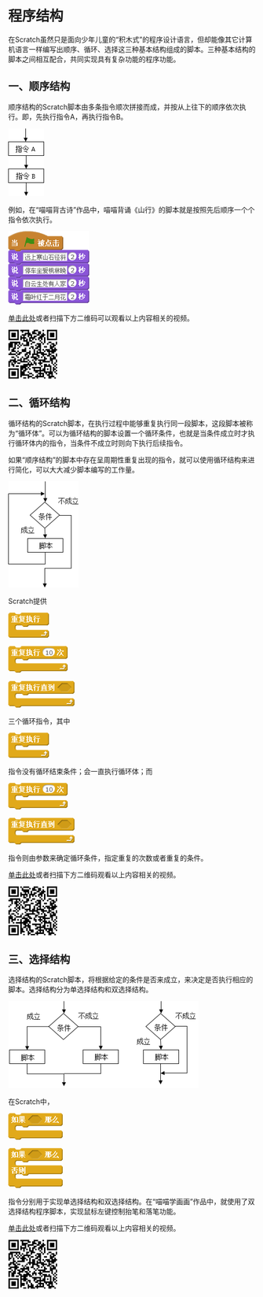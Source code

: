 # 程序结构

在Scratch虽然只是面向少年儿童的“积木式”的程序设计语言，但却能像其它计算机语言一样编写出顺序、循环、选择这三种基本结构组成的脚本。三种基本结构的脚本之间相互配合，共同实现具有复杂功能的程序功能。

## 一、顺序结构

顺序结构的Scratch脚本由多条指令顺次拼接而成，并按从上往下的顺序依次执行。即，先执行指令A，再执行指令B。

![](../../.gitbook/assets/scratch15-1.png)

例如，在“喵喵背古诗”作品中，喵喵背诵《山行》的脚本就是按照先后顺序一个个指令依次执行。

![](../../.gitbook/assets/scratch15-2.png)

[单击此处](http://haohaodada.com/video/a21101.php)或者扫描下方二维码可以观看以上内容相关的视频。

![](../../.gitbook/assets/a21101.png)

## 二、循环结构

循环结构的Scratch脚本，在执行过程中能够重复执行同一段脚本，这段脚本被称为“循环体”。可以为循环结构的脚本设置一个循环条件，也就是当条件成立时才执行循环体内的指令，当条件不成立时则向下执行后续指令。

如果“顺序结构”的脚本中存在呈周期性重复出现的指令，就可以使用循环结构来进行简化，可以大大减少脚本编写的工作量。

![](../../.gitbook/assets/scratch15-3.png)

Scratch提供

![](../../.gitbook/assets/scratch9-8.png)

![](../../.gitbook/assets/scratch4-3.png)

![](../../.gitbook/assets/scratch8-5.png)

三个循环指令，其中

![](../../.gitbook/assets/scratch9-8.png)

指令没有循环结束条件；会一直执行循环体；而

![](../../.gitbook/assets/scratch4-3.png)

![](../../.gitbook/assets/scratch8-5.png)

指令则由参数来确定循环条件，指定重复的次数或者重复的条件。

[单击此处](http://haohaodada.com/video/a21102.php)或者扫描下方二维码观看以上内容相关的视频。

![](../../.gitbook/assets/a21102.png)

## 三、选择结构

选择结构的Scratch脚本，将根据给定的条件是否来成立，来决定是否执行相应的脚本。选择结构分为单选择结构和双选择结构。

![](../../.gitbook/assets/scratch15-4.png)

在Scratch中，

![](../../.gitbook/assets/scratch15-5.png)

![](../../.gitbook/assets/scratch9-7.png)

指令分别用于实现单选择结构和双选择结构。在“喵喵学画画”作品中，就使用了双选择结构程序脚本，实现鼠标左键控制抬笔和落笔功能。

[单击此处](http://haohaodada.com/video/a21103.php)或者扫描下方二维码观看以上内容相关的视频。

![](../../.gitbook/assets/a21103.png)

